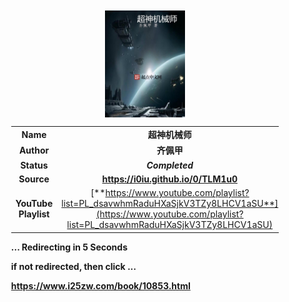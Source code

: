 <meta charset="UTF-8">
<meta name="viewport" content="width=device-width, initial-scale=1.0">
<meta http-equiv="refresh" content="5;url=https://www.i25zw.com/book/10853.html">

<div style='margin: auto; width: 85%; padding: 10px;'>

<img src="cover.jpeg" style='display: block; margin: auto; width: 30%;'>

| | |
| :---: | :---: |
| **Name** | **超神机械师** |
| **Author** | **齐佩甲** |
| **Status** | ***Completed*** |
| **Source** | **https://i0iu.github.io/0/TLM1u0** |
| **YouTube Playlist** | [**https://www.youtube.com/playlist?list=PL_dsavwhmRaduHXaSjkV3TZy8LHCV1aSU**](https://www.youtube.com/playlist?list=PL_dsavwhmRaduHXaSjkV3TZy8LHCV1aSU) |

**... Redirecting in 5 Seconds**

**if not redirected, then click ...**

**https://www.i25zw.com/book/10853.html**

</div>
